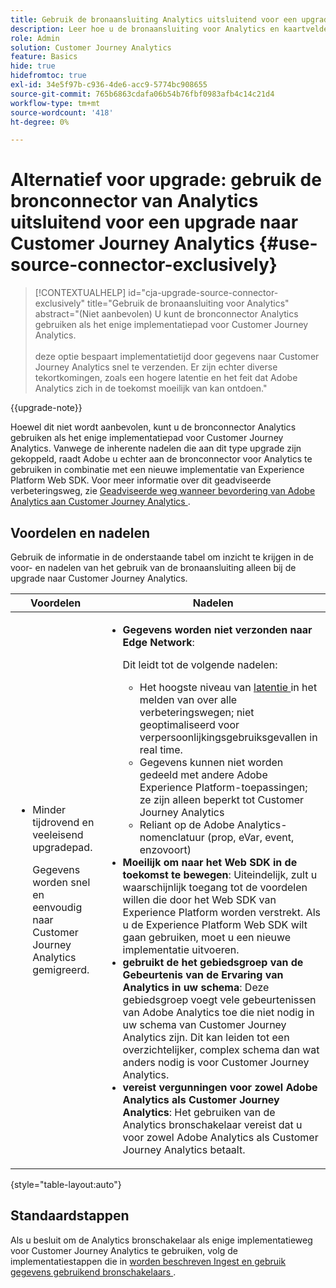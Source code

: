 ```yaml
---
title: Gebruik de bronaansluiting Analytics uitsluitend voor een upgrade naar Customer Journey Analytics
description: Leer hoe u de bronaansluiting voor Analytics en kaartvelden maakt
role: Admin
solution: Customer Journey Analytics
feature: Basics
hide: true
hidefromtoc: true
exl-id: 34e5f97b-c936-4de6-acc9-5774bc908655
source-git-commit: 765b6863cdafa06b54b76fbf0983afb4c14c21d4
workflow-type: tm+mt
source-wordcount: '418'
ht-degree: 0%

---
```


# Alternatief voor upgrade: gebruik de bronconnector van Analytics uitsluitend voor een upgrade naar Customer Journey Analytics {#use-source-connector-exclusively}

<!-- markdownlint-disable MD034 -->

>[!CONTEXTUALHELP]
>id="cja-upgrade-source-connector-exclusively"
>title="Gebruik de bronaansluiting voor Analytics"
>abstract="(Niet aanbevolen) U kunt de bronconnector Analytics gebruiken als het enige implementatiepad voor Customer Journey Analytics. <br><br> deze optie bespaart implementatietijd door gegevens naar Customer Journey Analytics snel te verzenden. Er zijn echter diverse tekortkomingen, zoals een hogere latentie en het feit dat Adobe Analytics zich in de toekomst moeilijk van kan ontdoen."

<!-- markdownlint-enable MD034 -->

{{upgrade-note}}

Hoewel dit niet wordt aanbevolen, kunt u de bronconnector Analytics gebruiken als het enige implementatiepad voor Customer Journey Analytics. Vanwege de inherente nadelen die aan dit type upgrade zijn gekoppeld, raadt Adobe u echter aan de bronconnector voor Analytics te gebruiken in combinatie met een nieuwe implementatie van Experience Platform Web SDK. Voor meer informatie over dit geadviseerde verbeteringsweg, zie [ Geadviseerde weg wanneer bevordering van Adobe Analytics aan Customer Journey Analytics ](/help/getting-started/cja-upgrade/cja-upgrade-recommendations.md).

## Voordelen en nadelen

Gebruik de informatie in de onderstaande tabel om inzicht te krijgen in de voor- en nadelen van het gebruik van de bronaansluiting alleen bij de upgrade naar Customer Journey Analytics.

| Voordelen | Nadelen |
|----------|---------|
| <ul><li>Minder tijdrovend en veeleisend upgradepad. <p>Gegevens worden snel en eenvoudig naar Customer Journey Analytics gemigreerd.</p></li></ul> | <ul><li>**Gegevens worden niet verzonden naar Edge Network**: <p>Dit leidt tot de volgende nadelen:</p><ul><li>Het hoogste niveau van [ latentie ](/help/technotes/guardrails.md#latencies) in het melden van over alle verbeteringswegen; niet geoptimaliseerd voor verpersoonlijkingsgebruiksgevallen in real time.</li><li>Gegevens kunnen niet worden gedeeld met andere Adobe Experience Platform-toepassingen; ze zijn alleen beperkt tot Customer Journey Analytics</li><li>Reliant op de Adobe Analytics-nomenclatuur (prop, eVar, event, enzovoort)</li></ul><li>**Moeilijk om naar het Web SDK in de toekomst te bewegen**: Uiteindelijk, zult u waarschijnlijk toegang tot de voordelen willen die door het Web SDK van Experience Platform worden verstrekt. Als u de Experience Platform Web SDK wilt gaan gebruiken, moet u een nieuwe implementatie uitvoeren.</li><li>**gebruikt de het gebiedsgroep van de Gebeurtenis van de Ervaring van Analytics in uw schema**: Deze gebiedsgroep voegt vele gebeurtenissen van Adobe Analytics toe die niet nodig in uw schema van Customer Journey Analytics zijn.  Dit kan leiden tot een overzichtelijker, complex schema dan wat anders nodig is voor Customer Journey Analytics.</li><li>**vereist vergunningen voor zowel Adobe Analytics als Customer Journey Analytics**: Het gebruiken van de Analytics bronschakelaar vereist dat u voor zowel Adobe Analytics als Customer Journey Analytics betaalt.</li></ul> |

{style="table-layout:auto"}

## Standaardstappen

Als u besluit om de Analytics bronschakelaar als enige implementatieweg voor Customer Journey Analytics te gebruiken, volg de implementatiestappen die in [ worden beschreven Ingest en gebruik gegevens gebruikend bronschakelaars ](/help/data-ingestion/sources.md).

